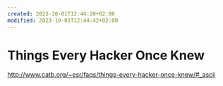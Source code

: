 ```yaml
---
created: 2023-10-01T12:44:20+02:00
modified: 2023-10-01T12:44:42+02:00
---
```


# Things Every Hacker Once Knew

http://www.catb.org/~esr/faqs/things-every-hacker-once-knew/#_ascii
